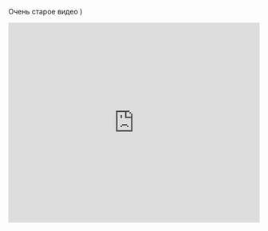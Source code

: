 Очень старое видео )

<iframe title="vimeo-player" src="https://player.vimeo.com/video/3392788?h=8f8a83e081" width="100%" height="400" frameborder="0"    allowfullscreen></iframe>

